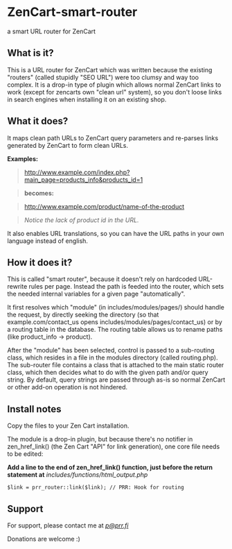 ZenCart-smart-router
====================

a smart URL router for ZenCart

## What is it?

This is a URL router for ZenCart which was written because the existing "routers" (called stupidly "SEO URL") were too clumsy and way too complex. It is a drop-in type of plugin which allows normal ZenCart links to work (except for zencarts own "clean url" system), so you don't loose links in search engines when installing it on an existing shop.

## What it does?

It maps clean path URLs to ZenCart query parameters and re-parses links generated by ZenCart to form clean URLs.

**Examples:**

> http://www.example.com/index.php?main_page=products_info&products_id=1

> **becomes:**

> http://www.example.com/product/name-of-the-product

> _Notice the lack of product id in the URL._

It also enables URL translations, so you can have the URL paths in your own language instead of english.

## How it does it?

This is called "smart router", because it doesn't rely on hardcoded URL-rewrite rules per page. Instead the path is feeded into the router, which sets the needed internal variables for a given page "automatically".

It first resolves which "module" (in includes/modules/pages/) should handle the request, by directly seeking the directory (so that example.com/contact_us opens includes/modules/pages/contact_us) or by a routing table in the database. The routing table allows us to rename paths (like product_info -> product).

After the "module" has been selected, control is passed to a sub-routing class, which resides in a file in the modules directory (called routing.php). The sub-router file contains a class that is attached to the main static router class, which then decides what to do with the given path and/or query string. By default, query strings are passed through as-is so normal ZenCart or other add-on operation is not hindered.

## Install notes

Copy the files to your Zen Cart installation.

The module is a drop-in plugin, but because there's no notifier in zen_href_link() (the Zen Cart "API" for link generation), one core file needs to be edited:

**Add a line to the end of zen_href_link() function, just before the return statement at** *includes/functions/html_output.php*

	$link = prr_router::link($link); // PRR: Hook for routing

## Support

For support, please contact me at *p@prr.fi*

Donations are welcome :)
